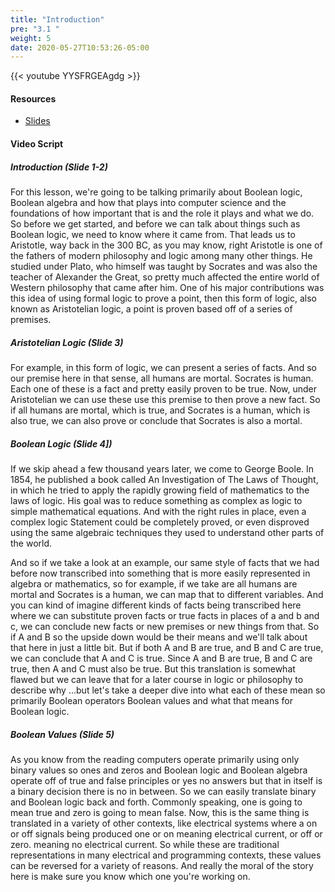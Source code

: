 ```yaml
---
title: "Introduction"
pre: "3.1 "
weight: 5
date: 2020-05-27T10:53:26-05:00
---
```


{{< youtube YYSFRGEAgdg >}}


#### Resources
* [Slides](/1-cc110/03-bits-and-boolean-algebra/slides/03-Bits-and-Boolean-Algebra.pdf)


#### Video Script

##### Introduction (Slide 1-2)

For this lesson, we're going to be talking primarily about Boolean logic, Boolean algebra and how that plays into computer science and the foundations of how important that is and the role it plays and what we do. So before we get started, and before we can talk about things such as Boolean logic, we need to know where it came from. That leads us to Aristotle, way back in the 300 BC, as you may know, right Aristotle is one of the fathers of modern philosophy and logic among many other things. He studied under Plato, who himself was taught by Socrates and was also the teacher of Alexander the Great, so pretty much affected the entire world of Western philosophy that came after him. One of his major contributions was this idea of using formal logic to prove a point, then this form of logic, also known as Aristotelian logic, a point is proven based off of a series of premises. 

##### Aristotelian Logic (Slide 3)

For example, in this form of logic, we can present a series of facts. And so our premise here in that sense, all humans are mortal. Socrates is human. Each one of these is a fact and pretty easily proven to be true. Now, under Aristotelian we can use these use this premise to then prove a new fact. So if all humans are mortal, which is true, and Socrates is a human, which is also true, we can also prove or conclude that Socrates is also a mortal. 

##### Boolean Logic (Slide 4])

If we skip ahead a few thousand years later, we come to George Boole.  In 1854, he published a book called An Investigation of The Laws of Thought, in which he tried to apply the rapidly growing field of mathematics to the laws of logic. His goal was to reduce something as complex as logic to simple mathematical equations. And with the right rules in place, even a complex logic Statement could be completely proved, or even disproved using the same algebraic techniques they used to understand other parts of the world. 

And so if we take a look at an example, our same style of facts that we had before now transcribed into something that is more easily represented in algebra or mathematics, so for example, if we take are all humans are mortal and Socrates is a human, we can map that to different variables. And you can kind of imagine different kinds of facts being transcribed here where we can substitute proven facts or true facts in places of a and b and c, we can conclude new facts or new premises or new things from that. So if A and B so the upside down would be their means and we'll talk about that here in just a little bit. But if both A and B are true, and B and C are true, we can conclude that A and C is true.  Since A and B are true, B and C are true, then A and C must also be true. But this translation is somewhat flawed but we can leave that for a later course in logic or philosophy to describe why ...but let's take a deeper dive into what each of these mean so primarily Boolean operators Boolean values and what that means for Boolean logic. 

##### Boolean Values (Slide 5)

As you know from the reading computers operate primarily using only binary values so ones and zeros and Boolean logic and Boolean algebra operate off of true and false principles or yes no answers but that in itself is a binary decision there is no in between. So we can easily translate binary and Boolean logic back and forth. Commonly speaking, one is going to mean true and zero is going to mean false. Now, this is the same thing is translated in a variety of other contexts, like electrical systems where a on or off signals being produced one or on meaning electrical current, or off or zero. meaning no electrical current. So while these are traditional representations in many electrical and programming contexts, these values can be reversed for a variety of reasons. And really the moral of the story here is make sure you know which one you're working on. 

